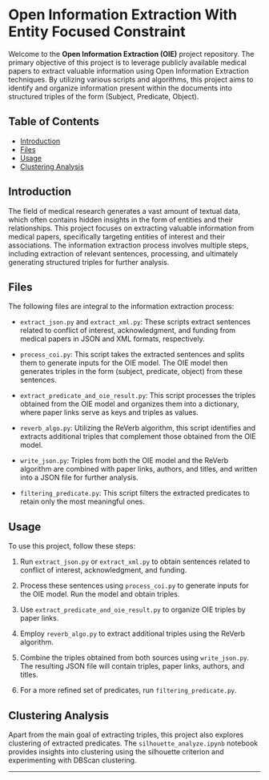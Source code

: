 # Open Information Extraction With Entity Focused Constraint

Welcome to the **Open Information Extraction (OIE)** project repository. The primary objective of this project is to leverage publicly available medical papers to extract valuable information using Open Information Extraction techniques. By utilizing various scripts and algorithms, this project aims to identify and organize information present within the documents into structured triples of the form (Subject, Predicate, Object).

## Table of Contents

- [Introduction](#introduction)
- [Files](#files)
- [Usage](#usage)
- [Clustering Analysis](#clustering-analysis)


## Introduction

The field of medical research generates a vast amount of textual data, which often contains hidden insights in the form of entities and their relationships. This project focuses on extracting valuable information from medical papers, specifically targeting entities of interest and their associations. The information extraction process involves multiple steps, including extraction of relevant sentences, processing, and ultimately generating structured triples for further analysis.

## Files

The following files are integral to the information extraction process:

- `extract_json.py` and `extract_xml.py`: These scripts extract sentences related to conflict of interest, acknowledgment, and funding from medical papers in JSON and XML formats, respectively.

- `process_coi.py`: This script takes the extracted sentences and splits them to generate inputs for the OIE model. The OIE model then generates triples in the form (subject, predicate, object) from these sentences.

- `extract_predicate_and_oie_result.py`: This script processes the triples obtained from the OIE model and organizes them into a dictionary, where paper links serve as keys and triples as values.

- `reverb_algo.py`: Utilizing the ReVerb algorithm, this script identifies and extracts additional triples that complement those obtained from the OIE model.

- `write_json.py`: Triples from both the OIE model and the ReVerb algorithm are combined with paper links, authors, and titles, and written into a JSON file for further analysis.

- `filtering_predicate.py`: This script filters the extracted predicates to retain only the most meaningful ones.

## Usage

To use this project, follow these steps:

1. Run `extract_json.py` or `extract_xml.py` to obtain sentences related to conflict of interest, acknowledgment, and funding.

2. Process these sentences using `process_coi.py` to generate inputs for the OIE model. Run the model and obtain triples.

3. Use `extract_predicate_and_oie_result.py` to organize OIE triples by paper links.

4. Employ `reverb_algo.py` to extract additional triples using the ReVerb algorithm.

5. Combine the triples obtained from both sources using `write_json.py`. The resulting JSON file will contain triples, paper links, authors, and titles.

6. For a more refined set of predicates, run `filtering_predicate.py`.

## Clustering Analysis

Apart from the main goal of extracting triples, this project also explores clustering of extracted predicates. The `silhouette_analyze.ipynb` notebook provides insights into clustering using the silhouette criterion and experimenting with DBScan clustering.


---
